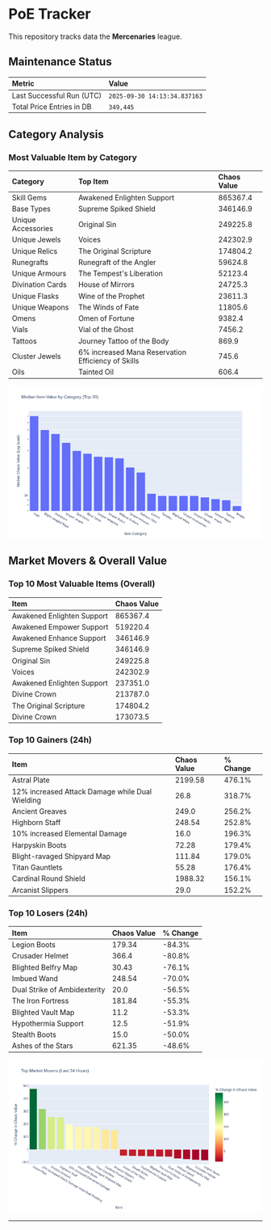 # PoE Tracker

This repository tracks data the **Mercenaries** league.

## Maintenance Status

<!-- START_MAINTENANCE -->
| Metric | Value |
|:---|:---|
| Last Successful Run (UTC) | `2025-09-30 14:13:34.837163` |
| Total Price Entries in DB | `349,445` |

<!-- END_MAINTENANCE -->

## Category Analysis

<!-- START_CATEGORY_ANALYSIS -->
### Most Valuable Item by Category
| Category | Top Item | Chaos Value |
| :--- | :--- | :--- |
| Skill Gems | Awakened Enlighten Support | 865367.4 |
| Base Types | Supreme Spiked Shield | 346146.9 |
| Unique Accessories | Original Sin | 249225.8 |
| Unique Jewels | Voices | 242302.9 |
| Unique Relics | The Original Scripture | 174804.2 |
| Runegrafts | Runegraft of the Angler | 59624.8 |
| Unique Armours | The Tempest's Liberation | 52123.4 |
| Divination Cards | House of Mirrors | 24725.3 |
| Unique Flasks | Wine of the Prophet | 23611.3 |
| Unique Weapons | The Winds of Fate | 11805.6 |
| Omens | Omen of Fortune | 9382.4 |
| Vials | Vial of the Ghost | 7456.2 |
| Tattoos | Journey Tattoo of the Body | 869.9 |
| Cluster Jewels | 6% increased Mana Reservation Efficiency of Skills | 745.6 |
| Oils | Tainted Oil | 606.4 |


![Category Analysis Chart](charts/category_analysis.png)
<!-- END_CATEGORY_ANALYSIS -->

## Market Movers & Overall Value

<!-- START_ANALYSIS -->
### Top 10 Most Valuable Items (Overall)
| Item | Chaos Value |
| :--- | :--- |
| Awakened Enlighten Support | 865367.4 |
| Awakened Empower Support | 519220.4 |
| Awakened Enhance Support | 346146.9 |
| Supreme Spiked Shield | 346146.9 |
| Original Sin | 249225.8 |
| Voices | 242302.9 |
| Awakened Enlighten Support | 237351.0 |
| Divine Crown | 213787.0 |
| The Original Scripture | 174804.2 |
| Divine Crown | 173073.5 |

### Top 10 Gainers (24h)
| Item | Chaos Value | % Change |
| :--- | :--- | :--- |
| Astral Plate | 2199.58 | 476.1% |
| 12% increased Attack Damage while Dual Wielding | 26.8 | 318.7% |
| Ancient Greaves | 249.0 | 256.2% |
| Highborn Staff | 248.54 | 252.8% |
| 10% increased Elemental Damage | 16.0 | 196.3% |
| Harpyskin Boots | 72.28 | 179.4% |
| Blight-ravaged Shipyard Map | 111.84 | 179.0% |
| Titan Gauntlets | 55.28 | 176.4% |
| Cardinal Round Shield | 1988.32 | 156.1% |
| Arcanist Slippers | 29.0 | 152.2% |

### Top 10 Losers (24h)
| Item | Chaos Value | % Change |
| :--- | :--- | :--- |
| Legion Boots | 179.34 | -84.3% |
| Crusader Helmet | 366.4 | -80.8% |
| Blighted Belfry Map | 30.43 | -76.1% |
| Imbued Wand | 248.54 | -70.0% |
| Dual Strike of Ambidexterity | 20.0 | -56.5% |
| The Iron Fortress | 181.84 | -55.3% |
| Blighted Vault Map | 11.2 | -53.3% |
| Hypothermia Support | 12.5 | -51.9% |
| Stealth Boots | 15.0 | -50.0% |
| Ashes of the Stars | 621.35 | -48.6% |


![Market Movers Chart](charts/market_movers.png)
<!-- END_ANALYSIS -->

---
